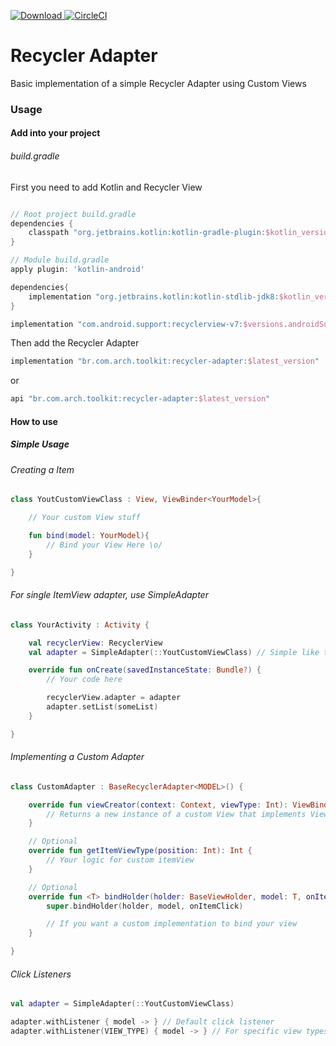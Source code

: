 [ ![Download](https://api.bintray.com/packages/methe/arch-toolkit/recycler-adapter/images/download.svg) ](https://bintray.com/methe/arch-toolkit/recycler-adapter/_latestVersion)
[![CircleCI](https://circleci.com/gh/matheus-corregiari/arch-toolkit/tree/master.svg?style=svg)](https://circleci.com/gh/matheus-corregiari/arch-toolkit/tree/master)

# Recycler Adapter

Basic implementation of a simple Recycler Adapter using Custom Views

### Usage

#### Add into your project

###### build.gradle

First you need to add Kotlin and Recycler View

```groovy

// Root project build.gradle
dependencies {
    classpath "org.jetbrains.kotlin:kotlin-gradle-plugin:$kotlin_version"
}

// Module build.gradle
apply plugin: 'kotlin-android'

dependencies{
    implementation "org.jetbrains.kotlin:kotlin-stdlib-jdk8:$kotlin_version"
}
```

```groovy
implementation "com.android.support:recyclerview-v7:$versions.androidSupport"
```

Then add the Recycler Adapter

```groovy
implementation "br.com.arch.toolkit:recycler-adapter:$latest_version"
```

or

```groovy
api "br.com.arch.toolkit:recycler-adapter:$latest_version"
```

#### How to use

##### Simple Usage

###### Creating a Item

```kotlin
class YoutCustomViewClass : View, ViewBinder<YourModel>{

    // Your custom View stuff

    fun bind(model: YourModel){
        // Bind your View Here \o/
    }

}
```

###### For single ItemView adapter, use SimpleAdapter

```kotlin
class YourActivity : Activity {

    val recyclerView: RecyclerView
    val adapter = SimpleAdapter(::YoutCustomViewClass) // Simple like that =)

    override fun onCreate(savedInstanceState: Bundle?) {
        // Your code here

        recyclerView.adapter = adapter
        adapter.setList(someList)
    }

}
```

###### Implementing a Custom Adapter

```kotlin
class CustomAdapter : BaseRecyclerAdapter<MODEL>() {

    override fun viewCreator(context: Context, viewType: Int): ViewBinder<*> {
        // Returns a new instance of a custom View that implements ViewBinder =D
    }

    // Optional
    override fun getItemViewType(position: Int): Int {
        // Your logic for custom itemView
    }

    // Optional
    override fun <T> bindHolder(holder: BaseViewHolder, model: T, onItemClick: ((T) -> Unit)?) {
        super.bindHolder(holder, model, onItemClick)

        // If you want a custom implementation to bind your view
    }

}
```

###### Click Listeners

```kotlin
val adapter = SimpleAdapter(::YoutCustomViewClass)

adapter.withListener { model -> } // Default click listener
adapter.withListener(VIEW_TYPE) { model -> } // For specific view types
```

